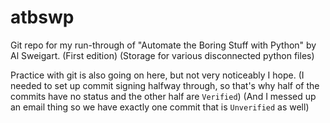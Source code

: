 # atbswp

Git repo for my run-through of "Automate the Boring Stuff with Python" by Al Sweigart. (First edition)
(Storage for various disconnected python files)

Practice with git is also going on here, but not very noticeably I hope. (I needed to set up commit signing halfway through, so that's why half of the commits have no status and the other half are `Verified`) (And I messed up an email thing so we have exactly one commit that is `Unverified` as well)
